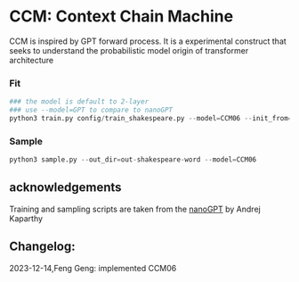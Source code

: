 
# CCM: Context Chain Machine

CCM is inspired by GPT forward process. It is a experimental 
construct that seeks to understand the probabilistic model origin of transformer architecture


### Fit

```python
### the model is default to 2-layer
### use --model=GPT to compare to nanoGPT
python3 train.py config/train_shakespeare.py --model=CCM06 --init_from=scratch --compile=True --n_layer=2 
```

### Sample

```python
python3 sample.py --out_dir=out-shakespeare-word --model=CCM06
```

## acknowledgements

Training and sampling scripts are taken from the [nanoGPT](https://github.com/karpathy/nanoGPT) by Andrej Kaparthy


## Changelog:
2023-12-14,Feng Geng: implemented CCM06 

